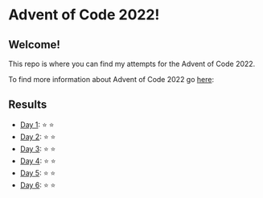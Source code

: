 # Advent of Code 2022!
## Welcome!
This repo is where you can find my attempts for the Advent of Code 2022.

To find more information about Advent of Code 2022 go [here](https://adventofcode.com/2022/about/):

## Results
- [Day 1](src/Day_1.py): :star: :star:
- [Day 2](src/Day_2.py): :star: :star:
- [Day 3](src/Day_3.py): :star: :star:
- [Day 4](src/Day_4.py): :star: :star:
- [Day 5](src/Day_5.py): :star: :star:
- [Day 6](src/Day_6.py): :star: :star:
